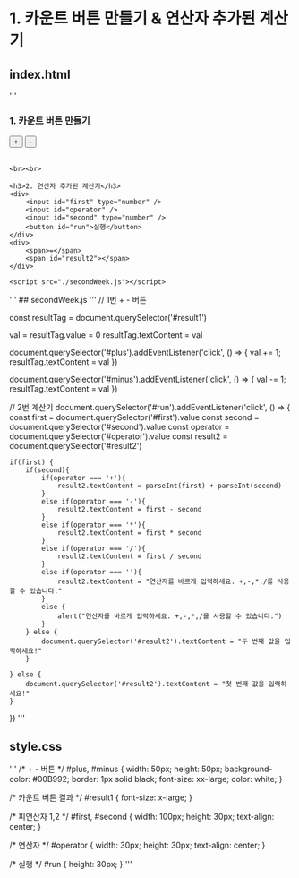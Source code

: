 # 1. 카운트 버튼 만들기 & 연산자 추가된 계산기
## index.html
'''
<!DOCTYPE html>
<html lang="ko">

<head>
    <meta charset="UTF-8">
    <meta http-equiv="X-UA-Compatible" content="IE=edge">
    <meta name="viewport" content="width=device-width, initial-scale=1.0">
    <title>2주차 과제</title>
    <link href="./style.css" rel="stylesheet" />
</head>

<body>
    <h3>1. 카운트 버튼 만들기</h3>
    <div>
        <button id="plus">+</button>
        <button id="minus">-</button>
    </div>
    <div>
        <span>&nbsp;&nbsp;&nbsp;&nbsp;&nbsp;&nbsp;&nbsp;</span>
        <span id="result1"></span>
    </div>
    
    <br><br>

    <h3>2. 연산자 추가된 계산기</h3>
    <div>
        <input id="first" type="number" />
        <input id="operator" />
        <input id="second" type="number" />
        <button id="run">실행</button>
    </div>
    <div>
        <span>=</span>
        <span id="result2"></span>
    </div>

    <script src="./secondWeek.js"></script>

</body>

</html>
'''
## secondWeek.js
'''
// 1번 + - 버튼

const resultTag = document.querySelector('#result1')

val = resultTag.value = 0
resultTag.textContent = val

document.querySelector('#plus').addEventListener('click', () => {
    val += 1;
    resultTag.textContent = val
})

document.querySelector('#minus').addEventListener('click', () => {
    val -= 1;
    resultTag.textContent = val
})



// 2번 계산기
document.querySelector('#run').addEventListener('click', () => {
    const first = document.querySelector('#first').value
    const second = document.querySelector('#second').value
    const operator = document.querySelector('#operator').value
    const result2 = document.querySelector('#result2')

    if(first) {
        if(second){
            if(operator === '+'){
                result2.textContent = parseInt(first) + parseInt(second)
            }
            else if(operator === '-'){
                result2.textContent = first - second
            }
            else if(operator === '*'){
                result2.textContent = first * second
            }
            else if(operator === '/'){
                result2.textContent = first / second
            }
            else if(operator === ''){
                result2.textContent = "연산자를 바르게 입력하세요. +,-,*,/를 사용할 수 있습니다."
            }
            else {
                alert("연산자를 바르게 입력하세요. +,-,*,/를 사용할 수 있습니다.")
            }
        } else {
            document.querySelector('#result2').textContent = "두 번째 값을 입력하세요!"
        }
        
    } else {
        document.querySelector('#result2').textContent = "첫 번째 값을 입력하세요!"
    }
})
'''
## style.css
'''
/* + - 버튼 */
#plus, #minus {
    width: 50px;
    height: 50px;
    background-color: #00B992;
    border: 1px solid black;
    font-size: xx-large;
    color: white;
}

/* 카운트 버튼 결과 */
#result1 {
    font-size: x-large;
}


/* 피연산자 1,2 */
#first, #second {
    width: 100px;
    height: 30px;
    text-align: center;
}

/* 연산자 */
#operator {
    width: 30px;
    height: 30px;
    text-align: center;
}

/* 실행 */
#run {
    height: 30px;
}
'''
